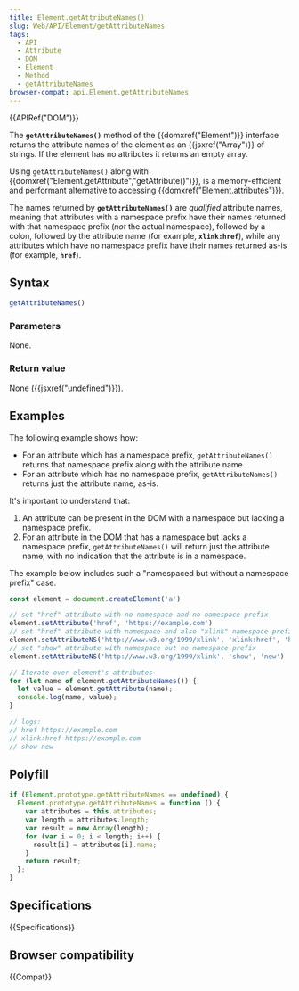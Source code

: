 ```yaml
---
title: Element.getAttributeNames()
slug: Web/API/Element/getAttributeNames
tags:
  - API
  - Attribute
  - DOM
  - Element
  - Method
  - getAttributeNames
browser-compat: api.Element.getAttributeNames
---
```

{{APIRef("DOM")}}

The **`getAttributeNames()`** method of the
{{domxref("Element")}} interface returns the attribute names of the element as an
{{jsxref("Array")}} of strings. If the element has no attributes it returns an empty
array.

Using `getAttributeNames()` along with
{{domxref("Element.getAttribute","getAttribute()")}}, is a memory-efficient and
performant alternative to accessing {{domxref("Element.attributes")}}.

The names returned by **`getAttributeNames()`** are _qualified_ attribute names, meaning that attributes with a namespace prefix have their names returned with that namespace prefix (_not_ the actual namespace), followed by a colon, followed by the attribute name (for example, **`xlink:href`**), while any attributes which have no namespace prefix have their names returned as-is (for example, **`href`**).

## Syntax

```js
getAttributeNames()
```

### Parameters

None.

### Return value

None ({{jsxref("undefined")}}).

## Examples

The following example shows how:

- For an attribute which has a namespace prefix, `getAttributeNames()` returns that namespace prefix along with the attribute name.
- For an attribute which has no namespace prefix, `getAttributeNames()` returns just the attribute name, as-is.

It's important to understand that:

1. An attribute can be present in the DOM with a namespace but lacking a namespace prefix.
2. For an attribute in the DOM that has a namespace but lacks a namespace prefix, `getAttributeNames()` will return just the attribute name, with no indication that the attribute is in a namespace.

The example below includes such a "namespaced but without a namespace prefix" case.

```js
const element = document.createElement('a')

// set "href" attribute with no namespace and no namespace prefix
element.setAttribute('href', 'https://example.com')
// set "href" attribute with namespace and also "xlink" namespace prefix
element.setAttributeNS('http://www.w3.org/1999/xlink', 'xlink:href', 'https://example.com')
// set "show" attribute with namespace but no namespace prefix
element.setAttributeNS('http://www.w3.org/1999/xlink', 'show', 'new')

// Iterate over element's attributes
for (let name of element.getAttributeNames()) {
  let value = element.getAttribute(name);
  console.log(name, value);
}

// logs:
// href https://example.com
// xlink:href https://example.com
// show new
```

## Polyfill

```js
if (Element.prototype.getAttributeNames == undefined) {
  Element.prototype.getAttributeNames = function () {
    var attributes = this.attributes;
    var length = attributes.length;
    var result = new Array(length);
    for (var i = 0; i < length; i++) {
      result[i] = attributes[i].name;
    }
    return result;
  };
}
```

## Specifications

{{Specifications}}

## Browser compatibility

{{Compat}}
